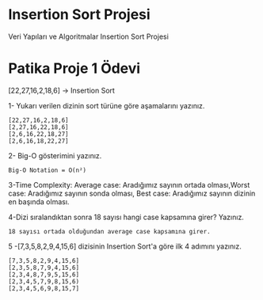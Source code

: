 # Insertion Sort Projesi
Veri Yapıları ve Algoritmalar Insertion Sort Projesi

# Patika Proje 1 Ödevi


[22,27,16,2,18,6] -> Insertion Sort

1- Yukarı verilen dizinin sort türüne göre aşamalarını yazınız.
```
[22,27,16,2,18,6]
[2,27,16,22,18,6]
[2,6,16,22,18,27]
[2,6,16,18,22,27]
```

2- Big-O gösterimini yazınız.

``` 
Big-O Notation = O(n²)
```

3-Time Complexity: Average case: Aradığımız sayının ortada olması,Worst case: Aradığımız sayının sonda olması, Best case: Aradığımız sayının dizinin en başında olması.

4-Dizi sıralandıktan sonra 18 sayısı hangi case kapsamına girer? Yazınız.

```
18 sayısı ortada olduğundan average case kapsamına girer. 
```

5 -[7,3,5,8,2,9,4,15,6] dizisinin Insertion Sort'a göre ilk 4 adımını yazınız.

```
[7,3,5,8,2,9,4,15,6]
[2,3,5,8,7,9,4,15,6]
[2,3,4,8,7,9,5,15,6]
[2,3,4,5,7,9,8,15,6)
[2,3,4,5,6,9,8,15,7]
```
